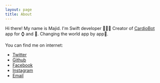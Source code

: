 ```yaml
---
layout: page
title: About
---
```


Hi there! My name is Majid.
I'm Swift developer 👨🏻‍💻 Creator of [CardioBot](http://cardiobotapp.com) app for ⌚ and 📱. Changing the world app by app💝.

You can find me on internet:
* [Twitter](https://twitter.com/mecid)
* [Github](https://github.com/mecid)
* [Facebook](https://www.facebook.com/majid.jabrayilov)
* [Instagram](https://instagram.com/mecid8)
* [Email](mailto:cmecid@gmail.com)